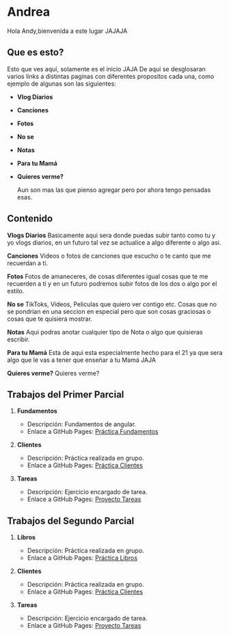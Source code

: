 # Andrea

Hola Andy,bienvenida a este lugar JAJAJA


## Que es esto?

  Esto que ves aqui, solamente es el inicio JAJA
  De aqui se desglosaran varios links a distintas paginas
  con diferentes propositos cada una, como ejemplo de algunas
  son las siguientes:
- **Vlog Diarios**
- **Canciones**
- **Fotos**
- **No se**
- **Notas**
- **Para tu Mamá**
- **Quieres verme?**

  Aun son mas las que pienso agregar pero por ahora tengo pensadas esas.

## Contenido

**Vlogs Diarios**
Basicamente aqui sera donde puedas subir tanto como tu y yo vlogs diarios, en un futuro tal vez se actualice a algo diferente o algo asi.

**Canciones** 
Videos o fotos de canciones que escucho o te canto que me recuerdan a ti.

**Fotos**
Fotos de amaneceres, de cosas diferentes igual cosas que te me recuerden a ti y en un futuro podremos subir fotos de los dos o algo por el estilo.

**No se**
TikToks, Videos, Peliculas que quiero ver contigo etc. Cosas que no se pondrian en una seccion en especial pero que son cosas graciosas o cosas que te quisiera mostrar.

**Notas**
Aqui podras anotar cualquier tipo de Nota o algo que quisieras escribir.

**Para tu Mamá**
Esta de aqui esta especialmente hecho para el 21 ya que sera algo que le vas a tener que enseñar a tu Mamá JAJA

**Quieres verme?**
Quieres verme?


## Trabajos del Primer Parcial

1. **Fundamentos**
   - Descripción: Fundamentos de angular.
   - Enlace a GitHub Pages: [Práctica Fundamentos](https://DiegoOM14.github.io/Desarrollo-Web-Profesional/Primer%20Parcial/Fundamentos/index.html)

2. **Clientes**
   - Descripción: Práctica realizada en grupo.
   - Enlace a GitHub Pages: [Práctica Clientes](https://DiegoOM14.github.io/Desarrollo-Web-Profesional/Primer%20Parcial/Clientes/index.html)

3. **Tareas**
   - Descripción: Ejercicio encargado de tarea.
   - Enlace a GitHub Pages: [Proyecto Tareas](https://DiegoOM14.github.io/Desarrollo-Web-Profesional/Primer%20Parcial/Anime/index.html)
  
## Trabajos del Segundo Parcial

1. **Libros**
   - Descripción: Práctica realizada en grupo.
   - Enlace a GitHub Pages: [Práctica Libros](https://DiegoOM14.github.io/Desarrollo-Web-Profesional/2do%20Parcial/Libros/index.html)

2. **Clientes**
   - Descripción: Práctica realizada en grupo.
   - Enlace a GitHub Pages: [Práctica Clientes](https://DiegoOM14.github.io/Desarrollo-Web-Profesional/2do%20Parcial/Clientes/index.html)

3. **Tareas**
   - Descripción: Ejercicio encargado de tarea.
   - Enlace a GitHub Pages: [Proyecto Tareas](https://DiegoOM14.github.io/Desarrollo-Web-Profesional/2do%20Parcial/Tareas/index.html)
